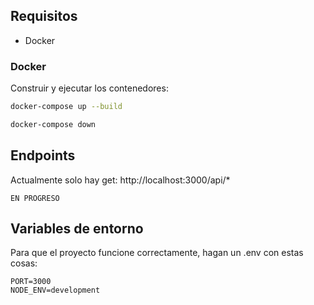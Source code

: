 ## Requisitos 
- Docker

### Docker

Construir y ejecutar los contenedores:

```bash
docker-compose up --build
```

```bash
docker-compose down
```

## Endpoints
Actualmente solo hay get:
http://localhost:3000/api/*

`EN PROGRESO`

## Variables de entorno

Para que el proyecto funcione correctamente, hagan un .env con estas cosas:

```
PORT=3000
NODE_ENV=development
```
